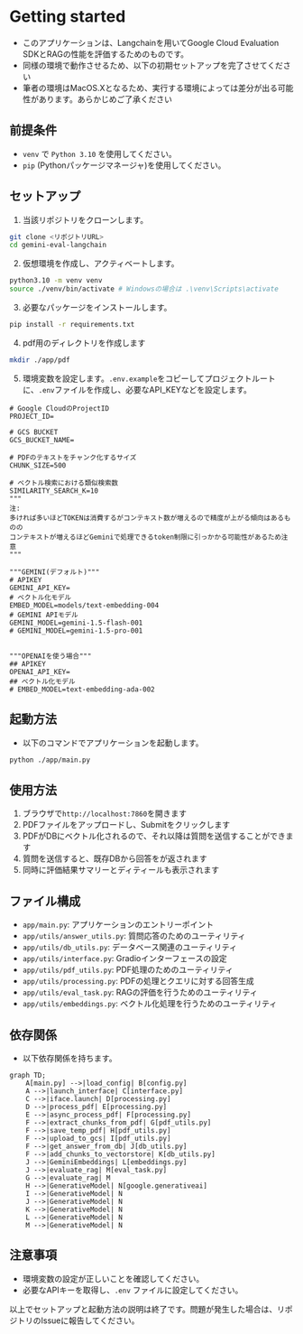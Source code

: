 # Getting started
- このアプリケーションは、Langchainを用いてGoogle Cloud Evaluation SDKとRAGの性能を評価するためのものです。
- 同様の環境で動作させるため、以下の初期セットアップを完了させてください
- 筆者の環境はMacOS.Xとなるため、実行する環境によっては差分が出る可能性があります。あらかじめご了承ください

## 前提条件
- `venv` で `Python 3.10` を使用してください。
- `pip` (Pythonパッケージマネージャ)を使用してください。

## セットアップ
1. 当該リポジトリをクローンします。

```bash
git clone <リポジトリURL>
cd gemini-eval-langchain
```

2. 仮想環境を作成し、アクティベートします。
```bash
python3.10 -m venv venv
source ./venv/bin/activate # Windowsの場合は .\venv\Scripts\activate
```

3. 必要なパッケージをインストールします。

```bash
pip install -r requirements.txt
```

4. pdf用のディレクトリを作成します
```bash
mkdir ./app/pdf
```

5. 環境変数を設定します。`.env.example`をコピーしてプロジェクトルートに、`.env`ファイルを作成し、必要なAPI_KEYなどを設定します。

```.env
# Google CloudのProjectID
PROJECT_ID=

# GCS BUCKET
GCS_BUCKET_NAME=

# PDFのテキストをチャンク化するサイズ
CHUNK_SIZE=500

# ベクトル検索における類似検索数
SIMILARITY_SEARCH_K=10
"""
注:
多ければ多いほどTOKENは消費するがコンテキスト数が増えるので精度が上がる傾向はあるものの
コンテキストが増えるほどGeminiで処理できるtoken制限に引っかかる可能性があるため注意
"""

"""GEMINI(デフォルト)"""
# APIKEY
GEMINI_API_KEY=
# ベクトル化モデル
EMBED_MODEL=models/text-embedding-004
# GEMINI APIモデル
GEMINI_MODEL=gemini-1.5-flash-001
# GEMINI_MODEL=gemini-1.5-pro-001


"""OPENAIを使う場合"""
## APIKEY
OPENAI_API_KEY=
## ベクトル化モデル
# EMBED_MODEL=text-embedding-ada-002
```

## 起動方法
- 以下のコマンドでアプリケーションを起動します。

```bash
python ./app/main.py
```

## 使用方法
1. ブラウザで`http://localhost:7860`を開きます
2. PDFファイルをアップロードし、Submitをクリックします
3. PDFがDBにベクトル化されるので、それ以降は質問を送信することができます
4. 質問を送信すると、既存DBから回答をが返されます
5. 同時に評価結果サマリーとディティールも表示されます

## ファイル構成
- `app/main.py`: アプリケーションのエントリーポイント
- `app/utils/answer_utils.py`: 質問応答のためのユーティリティ
- `app/utils/db_utils.py`: データベース関連のユーティリティ
- `app/utils/interface.py`: Gradioインターフェースの設定
- `app/utils/pdf_utils.py`: PDF処理のためのユーティリティ
- `app/utils/processing.py`: PDFの処理とクエリに対する回答生成
- `app/utils/eval_task.py`: RAGの評価を行うためのユーティリティ
- `app/utils/embeddings.py`: ベクトル化処理を行うためのユーティリティ

## 依存関係
- 以下依存関係を持ちます。

```mermaid
graph TD;
    A[main.py] -->|load_config| B[config.py]
    A -->|launch_interface| C[interface.py]
    C -->|iface.launch| D[processing.py]
    D -->|process_pdf| E[processing.py]
    E -->|async_process_pdf| F[processing.py]
    F -->|extract_chunks_from_pdf| G[pdf_utils.py]
    F -->|save_temp_pdf| H[pdf_utils.py]
    F -->|upload_to_gcs| I[pdf_utils.py]
    F -->|get_answer_from_db| J[db_utils.py]
    F -->|add_chunks_to_vectorstore| K[db_utils.py]
    J -->|GeminiEmbeddings| L[embeddings.py]
    J -->|evaluate_rag| M[eval_task.py]
    G -->|evaluate_rag| M
    H -->|GenerativeModel| N[google.generativeai]
    I -->|GenerativeModel| N
    J -->|GenerativeModel| N
    K -->|GenerativeModel| N
    L -->|GenerativeModel| N
    M -->|GenerativeModel| N
```

## 注意事項
- 環境変数の設定が正しいことを確認してください。
- 必要なAPIキーを取得し、`.env` ファイルに設定してください。

以上でセットアップと起動方法の説明は終了です。問題が発生した場合は、リポジトリのIssueに報告してください。